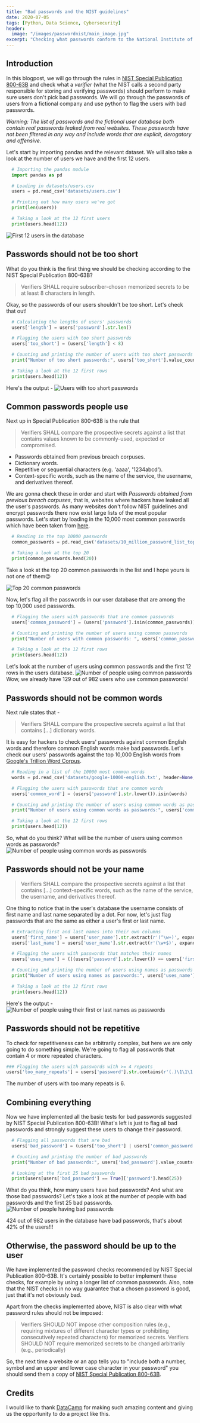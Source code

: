 ```yaml
---
title: "Bad passwords and the NIST guidelines"
date: 2020-07-05
tags: [Python, Data Science, Cybersecurity]
header:
  image: "/images/passwordnist/main_image.jpg"
excerpt: "Checking what passwords conform to the National Institute of Standard and Technology guidelines."
---
```


## Introduction
In this blogpost, we will go through the rules in [NIST Special Publication 800-63B](https://pages.nist.gov/800-63-3/sp800-63b.html) and check what a *verifier* (what the NIST calls a second party responsible for storing and verifying passwords) should perform to make sure users don't pick bad passwords. We will go through the passwords of users from a fictional company and use python to flag the users with bad passwords.

*Warning: The list of passwords and the fictional user database both contain real passwords leaked from real websites. These passwords have not been filtered in any way and include words that are explicit, derogatory and offensive.*

Let's start by importing pandas and the relevant dataset. We will also take a look at the number of users we have and the first 12 users.
```python
  # Importing the pandas module
  import pandas as pd

  # Loading in datasets/users.csv
  users = pd.read_csv('datasets/users.csv')

  # Printing out how many users we've got
  print(len(users))

  # Taking a look at the 12 first users
  print(users.head(12))
```
<img src="{{ site.url }}{{ site.baseurl }}/images/passwordnist/users.PNG" alt="First 12 users in the database">

## Passwords should not be too short
What do you think is the first thing we should be checking according to the NIST Special Publication 800-63B?

> Verifiers SHALL require subscriber-chosen memorized secrets to be at least 8 characters in length.

Okay, so the passwords of our users shouldn't be too short. Let's check that out!

```python
  # Calculating the lengths of users' passwords
  users['length'] = users['password'].str.len()

  # Flagging the users with too short passwords
  users['too_short'] = (users['length'] < 8)

  # Counting and printing the number of users with too short passwords
  print("Number of too short passwords:", users['too_short'].value_counts()[1])

  # Taking a look at the 12 first rows
  print(users.head(12))
```
Here's the output -
<img src="{{ site.url }}{{ site.baseurl }}/images/passwordnist/tooshort.PNG" alt="Users with too short passwords">

## Common passwords people use
Next up in Special Publication 800-63B is the rule that
> Verifiers SHALL compare the prospective secrets against a list that contains values known to be commonly-used, expected or compromised.
- Passwords obtained from previous breach corpuses.
- Dictionary words.
- Repetitive or sequential characters (e.g. 'aaaa', '1234abcd').
- Context-specific words, such as the name of the service, the username, and derivatives thereof.

We are gonna check these in order and start with *Passwords obtained from previous breach corpuses*, that is, websites where hackers have leaked all the user's passwords. As many websites don't follow NIST guidelines and encrypt passwords there now exist large lists of the most popular passwords. Let's start by loading in the 10,000 most common passwords which have been taken from [here](https://github.com/danielmiessler/SecLists/tree/master/Passwords).

```python
  # Reading in the top 10000 passwords
  common_passwords = pd.read_csv('datasets/10_million_password_list_top_10000.txt', header=None, squeeze=True)

  # Taking a look at the top 20
  print(common_passwords.head(20))
```
Take a look at the top 20 common passwords in the list and I hope yours is not one of them😉

<img src="{{ site.url }}{{ site.baseurl }}/images/passwordnist/top20_common.PNG" alt="Top 20 common passwords">

Now, let's flag all the passwords in our user database that are among the top 10,000 used passwords.

```python
  # Flagging the users with passwords that are common passwords
  users['common_password'] = (users['password'].isin(common_passwords))

  # Counting and printing the number of users using common passwords
  print("Number of users with common passwords: ", users['common_password'].value_counts()[1])

  # Taking a look at the 12 first rows
  print(users.head(12))
```
Let's look at the number of users using common passwords and the first 12 rows in the users database.
<img src="{{ site.url }}{{ site.baseurl }}/images/passwordnist/common_password.PNG" alt="Number of people using common passwords">
Wow, we already have 129 out of 982 users who use common passwords!

## Passwords should not be common words
Next rule states that -
> Verifiers SHALL compare the prospective secrets against a list that contains [...] dictionary words.

It is easy for hackers to check users' passwords against common English words and therefore common English words make bad passwords. Let's check our users' passwords against the top 10,000 English words from [Google's Trillion Word Corpus](https://github.com/first20hours/google-10000-english).
```python
  # Reading in a list of the 10000 most common words
  words = pd.read_csv('datasets/google-10000-english.txt', header=None, squeeze=True)

  # Flagging the users with passwords that are common words
  users['common_word'] = (users['password'].str.lower()).isin(words)

  # Counting and printing the number of users using common words as passwords
  print("Number of users using common words as passwords:", users['common_word'].value_counts()[1])

  # Taking a look at the 12 first rows
  print(users.head(12))
````
So, what do you think? What will be the number of users using common words as passwords?
<img src="{{ site.url }}{{ site.baseurl }}/images/passwordnist/common_word.PNG" alt="Number of people using common words as passwords">

## Passwords should not be your name
> Verifiers SHALL compare the prospective secrets against a list that contains [...] context-specific words, such as the name of the service, the username, and derivatives thereof.

One thing to notice that in the user's database the username consists of first name and last name separated by a dot. For now, let's just flag passwords that are the same as either a user's first or last name.

```python
  # Extracting first and last names into their own columns
  users['first_name'] = users['user_name'].str.extract(r'(^\w+)', expand=False)
  users['last_name'] = users['user_name'].str.extract(r'(\w+$)', expand=False)

  # Flagging the users with passwords that matches their names
  users['uses_name'] = (((users['password'].str.lower()) == users['first_name']) | ((users['password'].str.lower()) == users['last_name']))

  # Counting and printing the number of users using names as passwords
  print("Number of users using names as passwords:", users['uses_name'].value_counts()[1])

  # Taking a look at the 12 first rows
  print(users.head(12))
```
Here's the output -
<img src="{{ site.url }}{{ site.baseurl }}/images/passwordnist/uses_name.PNG" alt="Number of people using their first or last names as passwords">

## Passwords should not be repetitive
To check for repetitiveness can be arbitrarily complex, but here we are only going to do something simple. We're going to flag all passwords that contain 4 or more repeated characters.

```python
### Flagging the users with passwords with >= 4 repeats
users['too_many_repeats'] = users['password'].str.contains(r'(.)\1\1\1')
```
The number of users with too many repeats is 6.

## Combining everything
Now we have implemented all the basic tests for bad passwords suggested by NIST Special Publication 800-63B! What's left is just to flag all bad passwords and strongly suggest these users to change their password.
```python
  # Flagging all passwords that are bad
  users['bad_password'] = (users['too_short'] | users['common_password'] | users['common_word'] | users['uses_name'] | users['too_many_repeats'])

  # Counting and printing the number of bad passwords
  print("Number of bad passwords:", users['bad_password'].value_counts()[1])

  # Looking at the first 25 bad passwords
  print(users[users['bad_password'] == True]['password'].head(25))
```
What do you think, how many users have bad passwords? And what are those bad passwords? Let's take a look at the number of people with bad passwords and the first 25 bad passwords.
<img src="{{ site.url }}{{ site.baseurl }}/images/passwordnist/bad_passwords.PNG" alt="Number of people having bad passwords">

424 out of 982 users in the database have bad passwords, that's about 42% of the users!!!

## Otherwise, the password should be up to the user
We have implemented the password checks recommended by NIST Special Publication 800-63B. It's certainly possible to better implement these checks, for example by using a longer list of common passwords. Also, note that the NIST checks in no way guarantee that a chosen password is good, just that it's not obviously bad.

Apart from the checks implemented above, NIST is also clear with what password rules should not be imposed:
> Verifiers SHOULD NOT impose other composition rules (e.g., requiring mixtures of different character types or prohibiting consecutively repeated characters) for memorized secrets. Verifiers SHOULD NOT require memorized secrets to be changed arbitrarily (e.g., periodically)

So, the next time a website or an app tells you to "include both a number, symbol and an upper and lower case character in your password" you should send them a copy of [NIST Special Publication 800-63B](https://pages.nist.gov/800-63-3/sp800-63b.html).

## Credits
I would like to thank [DataCamp](https://www.datacamp.com/) for making such amazing content and giving us the opportunity to do a project like this.

